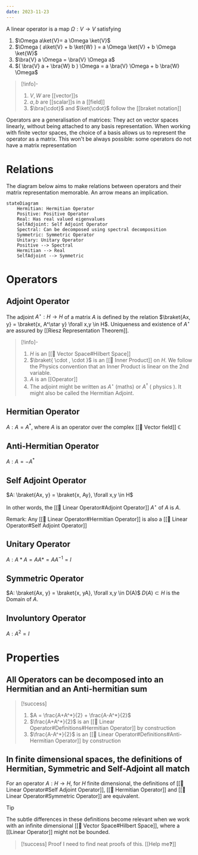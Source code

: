 ```yaml
---
date: 2023-11-23
---
```

A linear operator is a map $\Omega: V \rightarrow V$  satisfying

1. $\Omega a\ket{V}= a \Omega \ket{V}$
2. $\Omega ( a\ket{V} + b \ket{W} ) = a \Omega \ket{V} + b \Omega \ket{W}$ 
3. $\bra{V} a \Omega = \bra{V} \Omega a$ 
4. $( \bra{V} a + \bra{W} b ) \Omega = a \bra{V} \Omega + b \bra{W} \Omega$ 

>[!info]-
> 1. $V,W$ are [[vector]]s
> 2. $a,b$ are [[scalar]]s in a [[field]]
> 3. $\bra{\cdot}$ and $\ket{\cdot}$ follow the [[braket notation]]

Operators are a generalisation of matrices: They act on vector spaces linearly, without being attached to any basis representation. When working with finite vector spaces, the choice of a basis allows us to represent the operator as a matrix. This won't be always possible: some operators do not have a matrix representation

# Relations

The diagram below aims to make relations between operators and their matrix representation memorable. An arrow means an implication.

```mermaid
stateDiagram
	Hermitian: Hermitian Operator
	Positive: Positive Operator
	Real: Has real valued eigenvalues
	SelfAdjoint: Self Adjoint Operator
	Spectral: Can be decomposed using spectral decomposition
	Symmetric: Symmetric Operator
	Unitary: Unitary Operator
	Positive --> Spectral
	Hermitian --> Real
	SelfAdjoint --> Symmetric
```

# Operators

## Adjoint Operator
The adjoint $A^\star : H \rightarrow H$ of a matrix $A$ is defined by the relation $\braket{Ax, y} = \braket{x, A^\star y} \forall x,y \in H$. Uniqueness and existence of $A^\star$ are assured by [[Riesz Representation Theorem]].

>[!info]-
> 1. $H$ is an [[📘 Vector Space#Hilbert Space]] 
> 2. $\braket{ \cdot , \cdot }$ is an [[📘 Inner Product]] on $H$. We follow the Physics convention that an Inner Product is linear on the 2nd variable.
> 3. $A$ is an [[Operator]]
> 4. The adjoint might be written as $A^\star$ (maths) or $A^\dagger$ ( physics ). It might also be called the Hermitian Adjoint.

## Hermitian Operator
$A: A = A^*$, where $A$ is an operator over the complex [[📘 Vector field]] $\mathbb{C}$

## Anti-Hermitian Operator
$A: A = -A^*$

## Self Adjoint Operator
$A: \braket{Ax, y} = \braket{x, Ay}, \forall x,y \in H$

In other words, the [[📘 Linear Operator#Adjoint Operator]] $A^\star$ of $A$ is $A$.

Remark: Any [[📘 Linear Operator#Hermitian Operator]] is also a [[📘 Linear Operator#Self Adjoint Operator]]

## Unitary Operator
$A: A*A = AA* = AA^{-1} =I$

## Symmetric Operator
$A: \braket{Ax, y} = \braket{x, yA}, \forall x,y \in D(A)$
$D(A) \subset H$ is the Domain of $A$.

## Involuntory Operator
$A: A^2 = I$
# Properties

## All Operators can be decomposed into an Hermitian and an Anti-hermitian sum

>[!success]
> 1. $A = \frac{A+A^*}{2} + \frac{A-A^*}{2}$
> 2. $\frac{A+A^*}{2}$ is an [[📘 Linear Operator#Definitions#Hermitian Operator]] by construction
> 3. $\frac{A-A^*}{2}$ is an [[📘 Linear Operator#Definitions#Anti-Hermitian Operator]] by construction

## In finite dimensional spaces, the definitions of Hermitian, Symmetric and Self-Adjoint all match
For an operator $A : H \rightarrow H$, for $H$ finite dimensional, the definitions of [[📘 Linear Operator#Self Adjoint Operator]], [[📘 Hermitian Operator]] and [[📘 Linear Operator#Symmetric Operator]] are equivalent.

>[!tip]
> The subtle differences in these definitions become relevant when we work with an infinite dimensional [[📘 Vector Space#Hilbert Space]], where a [[Linear Operator]] might not be bounded.

>[!success] Proof
> I need to find neat proofs of this. [[Help me❓]]
